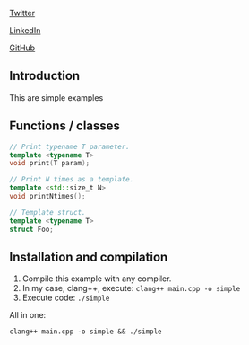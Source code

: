 [Twitter](https://twitter.com/conPdePABLO)

[LinkedIn](https://www.linkedin.com/in/parequena/)

[GitHub](https://github.com/parequena)

## Introduction

This are simple examples

## Functions / classes
``` cpp
// Print typename T parameter.
template <typename T>
void print(T param);

// Print N times as a template.
template <std::size_t N>
void printNtimes();

// Template struct.
template <typename T>
struct Foo;
```
 
## Installation and compilation
1. Compile this example with any compiler.
2. In my case, clang++, execute: `clang++ main.cpp -o simple`
3. Execute code: `./simple`

All in one:

`clang++ main.cpp -o simple && ./simple`
